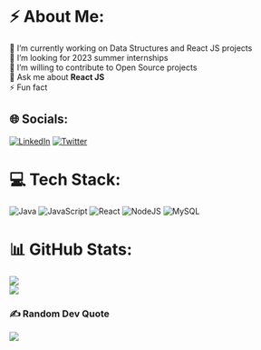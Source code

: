 # ⚡ About Me:
🔭 I’m currently working on Data Structures and React JS projects<br>👯 I’m looking for 2023 summer internships <br>🤝 I’m willing to contribute to Open Source projects <br>💬 Ask me about **React JS**<br>⚡ Fun fact


## 🌐 Socials:
[![LinkedIn](https://img.shields.io/badge/LinkedIn-%230077B5.svg?logo=linkedin&logoColor=white)](https://linkedin.com/in/jayanthsaikiran) [![Twitter](https://img.shields.io/badge/Twitter-%231DA1F2.svg?logo=Twitter&logoColor=white)](https://twitter.com/jayanthsaikiran) 

# 💻 Tech Stack:
![Java](https://img.shields.io/badge/java-%23ED8B00.svg?style=for-the-badge&logo=java&logoColor=white) ![JavaScript](https://img.shields.io/badge/javascript-%23323330.svg?style=for-the-badge&logo=javascript&logoColor=%23F7DF1E) ![React](https://img.shields.io/badge/react-%2320232a.svg?style=for-the-badge&logo=react&logoColor=%2361DAFB) ![NodeJS](https://img.shields.io/badge/node.js-6DA55F?style=for-the-badge&logo=node.js&logoColor=white) ![MySQL](https://img.shields.io/badge/mysql-%2300f.svg?style=for-the-badge&logo=mysql&logoColor=white)

# 📊 GitHub Stats:
![](https://github-readme-stats.vercel.app/api?username=jayanthsaikiran&theme=dark&hide_border=true&include_all_commits=true&count_private=true)<br/>
![](https://github-readme-streak-stats.herokuapp.com/?user=jayanthsaikiran&theme=dark&hide_border=true&include_all_commits=true&count_private=true)<br/>

### ✍️ Random Dev Quote
![](https://quotes-github-readme.vercel.app/api?type=horizontal&theme=radical)
